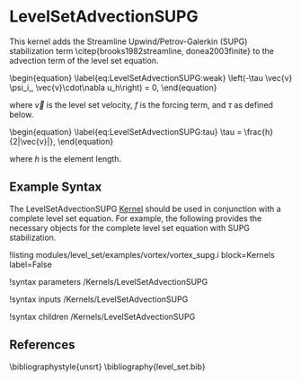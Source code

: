 # LevelSetAdvectionSUPG
This kernel adds the Streamline Upwind/Petrov-Galerkin (SUPG) stabilization
term \citep{brooks1982streamline, donea2003finite} to the advection term of the level set equation.

\begin{equation}
\label{eq:LevelSetAdvectionSUPG:weak}
\left(-\tau \vec{v} \psi_i,\, \vec{v}\cdot\nabla u_h\right) = 0,
\end{equation}

where $\vec{v}$ is the level set velocity, $f$ is the forcing term, and $\tau$ as defined below.

\begin{equation}
\label{eq:LevelSetAdvectionSUPG:tau}
\tau = \frac{h}{2\|\vec{v}\|},
\end{equation}

where $h$ is the element length.

## Example Syntax
The LevelSetAdvectionSUPG [Kernel](systems/Kernels/index.md) should be used in conjunction with a complete level set equation.
For example, the following provides the necessary objects for the complete level set equation
with SUPG stabilization.

!listing modules/level_set/examples/vortex/vortex_supg.i block=Kernels label=False


!syntax parameters /Kernels/LevelSetAdvectionSUPG

!syntax inputs /Kernels/LevelSetAdvectionSUPG

!syntax children /Kernels/LevelSetAdvectionSUPG

## References

\bibliographystyle{unsrt}
\bibliography{level_set.bib}
